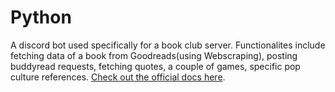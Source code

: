 # Python

A discord bot used specifically for a book club server. Functionalites include fetching data of a book from Goodreads(using Webscraping), posting buddyread requests, fetching quotes, a couple of games, specific pop culture references.
[Check out the official docs here](https://www.python.org/).
